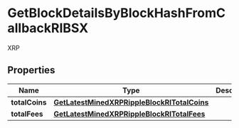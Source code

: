 

# GetBlockDetailsByBlockHashFromCallbackRIBSX

XRP

## Properties

| Name | Type | Description | Notes |
|------------ | ------------- | ------------- | -------------|
|**totalCoins** | [**GetLatestMinedXRPRippleBlockRITotalCoins**](GetLatestMinedXRPRippleBlockRITotalCoins.md) |  |  |
|**totalFees** | [**GetLatestMinedXRPRippleBlockRITotalFees**](GetLatestMinedXRPRippleBlockRITotalFees.md) |  |  |



